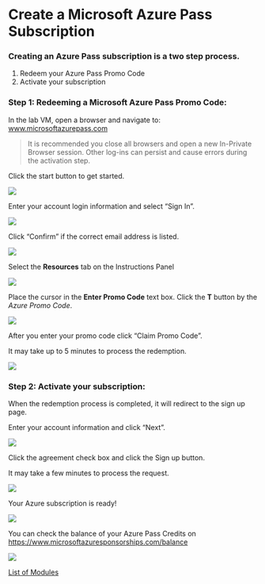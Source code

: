# Create a Microsoft Azure Pass Subscription

### Creating an Azure Pass subscription is a two step process.

1. Redeem your Azure Pass Promo Code
2. Activate your subscription

### Step 1: Redeeming a Microsoft Azure Pass Promo Code:

In the lab VM, open a browser and navigate to: www.microsoftazurepass.com

> It is recommended you close all browsers and open a new In-Private Browser session. Other log-ins can persist and cause errors during the activation step.



Click the start button to get started.

![](content/pass-1.jpg)



Enter your account login information and select “Sign In”.

![](content/pass-2.jpg)



Click “Confirm” if the correct email address is listed.

![](content/pass-3.jpg)



Select the **Resources** tab on the Instructions Panel

![](content/azure-pass.png)



Place the cursor in the **Enter Promo Code** text box.  Click the **T** button by the *Azure Promo Code*. 

![](content/pass-4.jpg)

After you enter your promo code click “Claim Promo Code”. 



It may take up to 5 minutes to process the redemption.

![](content/pass-5.jpg)



### Step 2: Activate your subscription:

When the redemption process is completed, it will redirect to the sign up page.

Enter your account information and click “Next”.

![](content/pass-6.jpg)

Click the agreement check box and click the Sign up button.

It may take a few minutes to process the request.

![](content/pass-7.jpg)

Your Azure subscription is ready!

![](content/pass-8.jpg)



You can check the balance of your Azure Pass Credits on https://www.microsoftazuresponsorships.com/balance

![](content/pass-9.jpg)



[List of Modules](#modules-list)